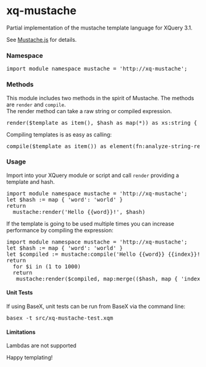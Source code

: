 # xq-mustache
Partial implementation of the mustache template language for XQuery 3.1. <p />
See <a href="https://mustache.github.io/">Mustache.js</a> for details.

<h3>Namespace</h3>
<pre>import module namespace mustache = 'http://xq-mustache';</pre>

<h3>Methods</h3>
This module includes two methods in the spirit of Mustache. The methods are <code>render</code> and <code>compile</code>. <br />
The render method can take a raw string or compiled expression.
<pre>
render($template as item(), $hash as map(*)) as xs:string {
</pre>

Compiling templates is as easy as calling: 
<pre>
compile($template as item()) as element(fn:analyze-string-result) {
</pre>

<h3>Usage</h3>
Import into your XQuery module or script and call <code>render</code> providing a template and hash.

<pre>
import module namespace mustache = 'http://xq-mustache';
let $hash := map { 'word': 'world' }
return
  mustache:render('Hello {{word}}!', $hash) 
</pre>

If the template is going to be used multiple times you can increase performance by compiling the expression:
<pre>
import module namespace mustache = 'http://xq-mustache';
let $hash := map { 'word': 'world' }
let $compiled := mustache:compile('Hello {{word}} {{index}}!')
return
  for $i in (1 to 1000)
  return
   mustache:render($compiled, map:merge(($hash, map { 'index': $i }))) 
</pre>

<h4>Unit Tests</h4>
If using BaseX, unit tests can be run from BaseX via the command line:
<pre>basex -t src/xq-mustache-test.xqm</pre>

<h4>Limitations</h4>
Lambdas are not supported

Happy templating!
